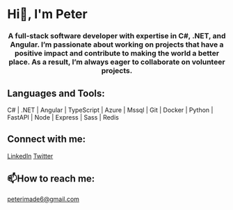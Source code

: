 # Hi👋, I'm Peter

<h3 align="center">A full-stack software developer with expertise in C#, .NET, and Angular. I’m passionate about working on projects that have a positive impact and contribute to making the world a better place. As a result, I’m always eager to collaborate on volunteer projects.</h3>

## Languages and Tools:
C# | .NET | Angular | TypeScript | Azure | Mssql | Git | Docker | Python | FastAPI | Node | Express | Sass | Redis

## Connect with me:
[LinkedIn](https://www.linkedin.com/in/peter-imade/)  [Twitter](https://x.com/Imadepeter2)

## 📫How to reach me:
[peterimade6@gmail.com](peterimade6@gmail.com)

